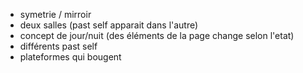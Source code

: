 

- symetrie / mirroir
- deux salles (past self apparait dans l'autre)
- concept de jour/nuit (des éléments de la page change selon l'etat)
- différents past self
- plateformes qui bougent

